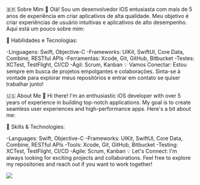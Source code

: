 🇧🇷 Sobre Mim
👋 Olá! Sou um desenvolvedor iOS entusiasta com mais de 5 anos de experiência em criar aplicativos de alta qualidade. Meu objetivo é criar experiências de usuário intuitivas e aplicativos de alto desempenho. Aqui está um pouco sobre mim:

🚀 Habilidades e Tecnologias:

-Linguagens: Swift, Objective-C
-Frameworks: UIKit, SwiftUI, Core Data, Combine, RESTful APIs
-Ferramentas: Xcode, Git, GitHub, Bitbucket
-Testes: XCTest, TestFlight, CI/CD
-Ágil: Scrum, Kanban
💡 Vamos Conectar:
Estou sempre em busca de projetos empolgantes e colaborações. Sinta-se à vontade para explorar meus repositórios e entrar em contato se quiser trabalhar junto!



🇺🇸 About Me
👋 Hi there! I'm an enthusiastic iOS developer with over 5 years of experience in building top-notch applications. My goal is to create seamless user experiences and high-performance apps. Here's a bit about me:

🚀 Skills & Technologies:

-Languages: Swift, Objective-C
-Frameworks: UIKit, SwiftUI, Core Data, Combine, RESTful APIs
-Tools: Xcode, Git, GitHub, Bitbucket
-Testing: XCTest, TestFlight, CI/CD
-Agile: Scrum, Kanban
💡 Let's Connect:
I'm always looking for exciting projects and collaborations. Feel free to explore my repositories and reach out if you want to work together!






<div> 
  <a href="https://www.linkedin.com/in/stenio-lima-422314222/" target="_blank"><img src="https://img.shields.io/badge/-LinkedIn-%230077B5?style=for-the-badge&logo=linkedin&logoColor=white" target="_blank"></a> 
 
 
</div>
